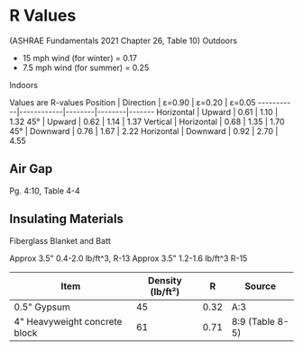 # R Values

(ASHRAE Fundamentals 2021 Chapter 26, Table 10)
Outdoors
  - 15 mph wind (for winter) = 0.17
  - 7.5 mph wind (for summer) = 0.25

Indoors

Values are R-values
Position   | Direction  | ε=0.90 | ε=0.20 | ε=0.05
-----------|------------|--------|--------|-------
Horizontal | Upward     | 0.61   | 1.10   | 1.32
45°        | Upward     | 0.62   | 1.14   | 1.37
Vertical   | Horizontal | 0.68   | 1.35   | 1.70
45°        | Downward   | 0.76   | 1.67   | 2.22
Horizontal | Downward   | 0.92   | 2.70   | 4.55


## Air Gap

Pg. 4:10, Table 4-4

## Insulating Materials

Fiberglass Blanket and Batt

Approx 3.5" 0.4-2.0 lb/ft^3, R-13
Approx 3.5" 1.2-1.6 lb/ft^3  R-15


Item                          | Density (lb/ft²) | R    | Source
------------------------------|------------------|------|----------------
0.5" Gypsum                   | 45               | 0.32 | A:3
4" Heavyweight concrete block | 61               | 0.71 | 8:9 (Table 8-5)
